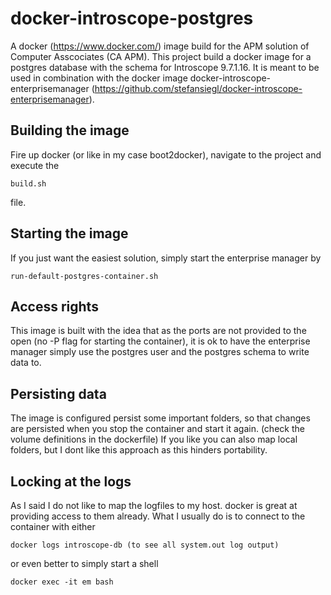 # docker-introscope-postgres
A docker (https://www.docker.com/) image build for the APM solution of Computer Asscociates (CA APM). This project build a docker image for a postgres database with the schema for Introscope 9.7.1.16. It is meant to be used in combination with the docker image docker-introscope-enterprisemanager (https://github.com/stefansiegl/docker-introscope-enterprisemanager).


## Building the image
Fire up docker (or like in my case boot2docker), navigate to the project and execute the
```
build.sh
```
file.

## Starting the image
If you just want the easiest solution, simply start the enterprise manager by
```
run-default-postgres-container.sh
```

## Access rights
This image is built with the idea that as the ports are not provided to the open (no -P flag for starting the container), it is ok to have the enterprise manager simply use the postgres user and the postgres schema to write data to.

## Persisting data
The image is configured persist some important folders, so that changes are persisted when you stop the container and start it again. (check the volume definitions in the dockerfile)
If you like you can also map local folders, but I dont like this approach as this hinders portability.

## Locking at the logs
As I said I do not like to map the logfiles to my host. docker is great at providing access to them already. What I usually do is to connect to the container with either
```
docker logs introscope-db (to see all system.out log output)
```
or even better to simply start a shell
```
docker exec -it em bash
```
